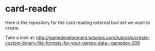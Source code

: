 # card-reader
Here is the repository for the card reading external tool set we want to create.

Take a look at:
http://gamedevelopment.tutsplus.com/tutorials/create-custom-binary-file-formats-for-your-games-data--gamedev-206
